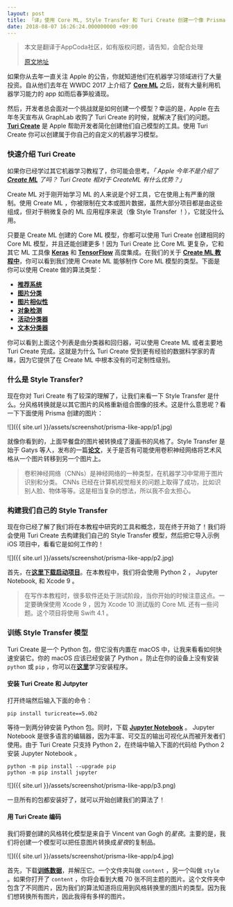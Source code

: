 ```yaml
---
layout: post
title: 「译」使用 Core ML, Style Transfer 和 Turi Create 创建一个像 Prisma App
date: 2018-08-07 16:26:24.000000000 +09:00
---
```


> 本文是翻译于AppCoda社区，如有版权问题，请告知，会配合处理
> 
>  [原文地址](https://www.appcoda.com/coreml-turi-create/)


如果你从去年一直关注 Apple 的公告，你就知道他们在机器学习领域进行了大量投资。自从他们去年在 WWDC 2017 上介绍了 [**Core ML**](https://developer.apple.com/documentation/coreml) 之后，就有大量利用机器学习能力的 app 如雨后春笋般涌现。

然后，开发者总会面对一个挑战就是如何创建一个模型？幸运的是，Apple 在去年冬天宣布从 GraphLab 收购了 Turi Create 的时候，就解决了我们的问题。 [**Turi Create**](https://github.com/apple/turicreate) 是 Apple 帮助开发者简化创建他们自己模型的工具。使用 Turi Create 你可以创建属于你自己的自定义的机器学习模型。


### 快速介绍 Turi Create
如果你已经学过其它机器学习教程了，你可能会思考。*「 Apple 今年不是介绍了 [**Create ML**](https://emptywalker.github.io/2018/08/create-ml/) 了吗？ Turi Create 相对于 CreateML 有什么优势？」*

Create ML 对于刚开始学习 ML 的人来说是个好工具，它在使用上有严重的限制。使用 Create ML ，你被限制在文本或图片数据，虽然大部分项目都是由这些组成，但对于稍微复杂的 ML 应用程序来说（像 Style Transfer ！），它就没什么用。

只要是 Create ML 创建的 Core ML 模型，你都可以使用 Turi Create 创建相同的 Core ML 模型，并且还能创建更多！因为 Turi Create 比 Core ML 更复杂，它和其它 ML 工具像 [**Keras**](https://keras.io/) 和 [**TensorFlow**](https://www.tensorflow.org/) 高度集成。在我们的关于 [**Create ML 教程中**](https://emptywalker.github.io/2018/08/create-ml/)，你可以看到我们使用 Create ML 能够制作 Core ML 模型的类型。下面是你可以使用 Create 做的算法类型：
* [**推荐系统**](https://github.com/apple/turicreate/blob/master/userguide/recommender/README.md)
* [**图片分类**](https://github.com/apple/turicreate/blob/master/userguide/image_classifier/README.md)
* [**图片相似性**](https://github.com/apple/turicreate/blob/master/userguide/image_similarity/README.md)
* [**对象检测**](https://github.com/apple/turicreate/blob/master/userguide/object_detection/README.md)
* [**活动分类器**](https://github.com/apple/turicreate/blob/master/userguide/activity_classifier/README.md)
* [**文本分类器**](https://github.com/apple/turicreate/blob/master/userguide/text_classifier/README.md)

你可以看到上面这个列表是由分类器和回归器，可以使用 Create ML 或者主要地 Turi Create 完成。这就是为什么 Turi Create 受到更有经验的数据科学家的青睐，因为它提供了在 Create ML 中根本没有的可定制性级别。

### 什么是 Style Transfer?
现在你对 Turi Create 有了较深的理解了，让我们来看一下 Style Transfer 是什么。分风格转换就是以其它图片的风格重新组合图像的技术。这是什么意思呢？看一下下面使用 Prisma 创建的图片：

![]({{  site.url  }}/assets/screenshot/prisma-like-app/p1.jpg)

就像你看到的，上面早餐盘的图片被转换成了漫画书的风格了。Style Transfer 是始于 Gatys 等人，发布的一篇[**论文**](https://arxiv.org/abs/1508.06576)，关于是否有可能使用卷积神经网络将艺术风格从一个图片转移到另一个图片上。

> 卷积神经网络（CNNs）是神经网络的一种类型，在机器学习中常用于图片识别和分类。 CNNs 已经在计算机视觉相关的问题上取得了成功，比如识别人脸、物体等等。这是相当复杂的想法，所以我不会太担心。


### 构建我们自己的 Style Transfer

现在你已经了解了我们将在本教程中研究的工具和概念，现在终于开始了！我们将会使用 Turi Create 去构建我们自己的 Style Transfer 模型，然后把它导入示例 iOS 项目中，看看它是如何工作的！

![]({{  site.url  }}/assets/screenshot/prisma-like-app/p2.jpg)

首先，在[**这里下载启动项目**](https://github.com/appcoda/CoreMLStyleTransfer/raw/master/starter.zip)。在本教程中，我们将会使用 Python 2 ， Jupyter Notebook, 和 Xcode 9 。

> 在写作本教程时，很多软件还处于测试阶段，当你开始的时候注意这点。一定要确保使用 Xcode 9 ，因为 Xcode 10 测试版的 Core ML 还有一些问题。这个项目将使用 Swift 4.1 。


### 训练 Style Transfer 模型
Turi Create 是一个 Python 包，但它没有内置在 macOS 中，让我来看看如何快速安装它。你的 macOS 应该已经安装了 Python 。防止在你的设备上没有安装 `python` 或 `pip` ，你可以在[**这里**](https://emptywalker.github.io/2018/08/guide-of-core-ml-tools/)学习安装程序。

#### 安装 Turi Create 和 Jutpyter
打开终端然后输入下面的命令：

```ssh
pip install turicreate==5.0b2
```
等待一到两分钟安装 Python 包。同时，下载 [**Jupyter Notebook**](http://jupyter.org/index.html) 。 Jupyter Notebook 是很多语言的编辑器，因为丰富、可交互的输出可视化从而被开发者们使用。由于 Turi Create 只支持 Python 2，在终端中输入下面的代码给 Python 2 安装 Jupyter Notebook 。

```ssh
python -m pip install --upgrade pip
python -m pip install jupyter
```
![]({{  site.url  }}/assets/screenshot/prisma-like-app/p3.png)

一旦所有的包都安装好了，就可以开始创建我们的算法了！

#### 用 Turi Create 编码

我们将要创建的风格转化模型是来自于 Vincent van Gogh 的*星夜*。主要的是，我们将创建一个模型可以把任意图片转换成*星夜*的复制品。

![]({{  site.url  }}/assets/screenshot/prisma-like-app/p4.jpg)

首先，下载[**训练数据**](https://github.com/appcoda/CoreMLStyleTransfer/raw/master/trainingdata.zip)，并解压它。一个文件夹叫做 `content` ，另一个叫做 `style` 。如果你打开了 `content` ，你将会看到大概 70 张不同主题的图片。这个文件夹中包含了不同图片，因为我们的算法知道将应用到风格转换里的图片的类型。因为我们想转换所有图片，因此我得有多样的图片。